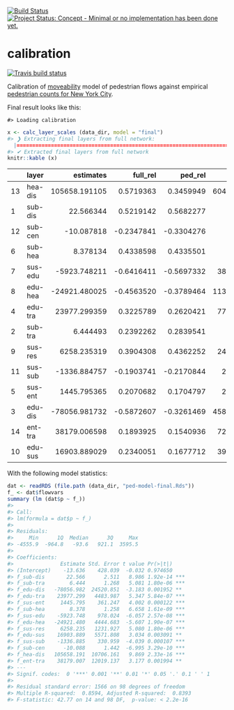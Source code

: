 <!-- README.md is generated from README.Rmd. Please edit that file -->

[![Build
Status](https://travis-ci.org/moveability/calibration.svg)](https://travis-ci.org/moveability/calibration)
[![Project Status: Concept - Minimal or no implementation has been done
yet.](http://www.repostatus.org/badges/0.1.0/concept.svg)](http://www.repostatus.org/#concept)

calibration
===========

<!-- badges: start -->

[![Travis build
status](https://travis-ci.org/moveability/calibration.svg?branch=master)](https://travis-ci.org/moveability/calibration)
<!-- badges: end -->

Calibration of [moveability](https://github.com/moveability/moveability)
model of pedestrian flows against empirical [pedestrian counts for New
York
City](https://www1.nyc.gov/html/dot/html/about/datafeeds.shtml#Pedestrians).

Final result looks like this:

    #> Loading calibration

``` r
x <- calc_layer_scales (data_dir, model = "final")
#> ❯ Extracting final layers from full network:
  |======================================================================| 100%
#> ✔ Extracted final layers from full network
knitr::kable (x)
```

|     | layer   |      estimates|   full\_rel|    ped\_rel|     full\_abs|      ped\_abs|          t|          p|
|-----|:--------|--------------:|-----------:|-----------:|-------------:|-------------:|----------:|----------:|
| 13  | hea-dis |  105658.191105|   0.5719363|   0.3459949|  60429.755766|  36557.196583|   9.868915|  0.0000000|
| 1   | sub-dis |      22.566344|   0.5219142|   0.5682277|     11.777695|     12.822822|   8.986039|  0.0000000|
| 12  | sub-cen |     -10.087818|  -0.2347841|  -0.3304276|      2.368459|      3.333293|  -6.994975|  0.0000000|
| 6   | sub-hea |       8.378134|   0.4338598|   0.4335501|      3.634935|      3.632341|   6.658314|  0.0000000|
| 7   | sus-edu |   -5923.748211|  -0.6416411|  -0.5697332|   3800.920378|   3374.956231|  -6.056855|  0.0000000|
| 8   | edu-hea |  -24921.480025|  -0.4563520|  -0.3789464|  11372.966534|   9443.905594|  -5.607032|  0.0000002|
| 4   | edu-tra |   23977.299359|   0.3225789|   0.2620421|   7734.569685|   6283.060961|   5.347316|  0.0000006|
| 2   | sub-tra |       6.444493|   0.2392262|   0.2839541|      1.541692|      1.829940|   5.080766|  0.0000018|
| 9   | sus-res |    6258.235319|   0.3904308|   0.4362252|   2443.407704|   2729.999677|   5.080036|  0.0000018|
| 11  | sus-sub |   -1336.884757|  -0.1903741|  -0.2170844|    254.508256|    290.216796|  -4.039428|  0.0001066|
| 5   | sus-ent |    1445.795365|   0.2070682|   0.1704797|    299.378267|    246.478763|   4.002238|  0.0001220|
| 3   | edu-dis |  -78056.981732|  -0.5872607|  -0.3261469|  45839.794420|  25458.042278|  -3.183290|  0.0019518|
| 14  | ent-tra |   38179.006598|   0.1893925|   0.1540936|   7230.818735|   5883.141715|   3.176518|  0.0019936|
| 10  | edu-sus |   16903.889029|   0.2340051|   0.1677712|   3955.596308|   2835.985535|   3.033825|  0.0030914|

With the following model statistics:

``` r
dat <- readRDS (file.path (data_dir, "ped-model-final.Rds"))
f_ <- dat$flowvars
summary (lm (dat$p ~ f_))
#> 
#> Call:
#> lm(formula = dat$p ~ f_)
#> 
#> Residuals:
#>     Min      1Q  Median      3Q     Max 
#> -4555.9  -964.8   -93.6   921.1  3595.5 
#> 
#> Coefficients:
#>               Estimate Std. Error t value Pr(>|t|)    
#> (Intercept)    -13.636    428.039  -0.032 0.974650    
#> f_sub-dis       22.566      2.511   8.986 1.92e-14 ***
#> f_sub-tra        6.444      1.268   5.081 1.80e-06 ***
#> f_edu-dis   -78056.982  24520.851  -3.183 0.001952 ** 
#> f_edu-tra    23977.299   4483.987   5.347 5.84e-07 ***
#> f_sus-ent     1445.795    361.247   4.002 0.000122 ***
#> f_sub-hea        8.378      1.258   6.658 1.61e-09 ***
#> f_sus-edu    -5923.748    978.024  -6.057 2.57e-08 ***
#> f_edu-hea   -24921.480   4444.683  -5.607 1.90e-07 ***
#> f_sus-res     6258.235   1231.927   5.080 1.80e-06 ***
#> f_edu-sus    16903.889   5571.808   3.034 0.003091 ** 
#> f_sus-sub    -1336.885    330.959  -4.039 0.000107 ***
#> f_sub-cen      -10.088      1.442  -6.995 3.29e-10 ***
#> f_hea-dis   105658.191  10706.161   9.869 2.33e-16 ***
#> f_ent-tra    38179.007  12019.137   3.177 0.001994 ** 
#> ---
#> Signif. codes:  0 '***' 0.001 '**' 0.01 '*' 0.05 '.' 0.1 ' ' 1
#> 
#> Residual standard error: 1566 on 98 degrees of freedom
#> Multiple R-squared:  0.8594, Adjusted R-squared:  0.8393 
#> F-statistic: 42.77 on 14 and 98 DF,  p-value: < 2.2e-16
```
